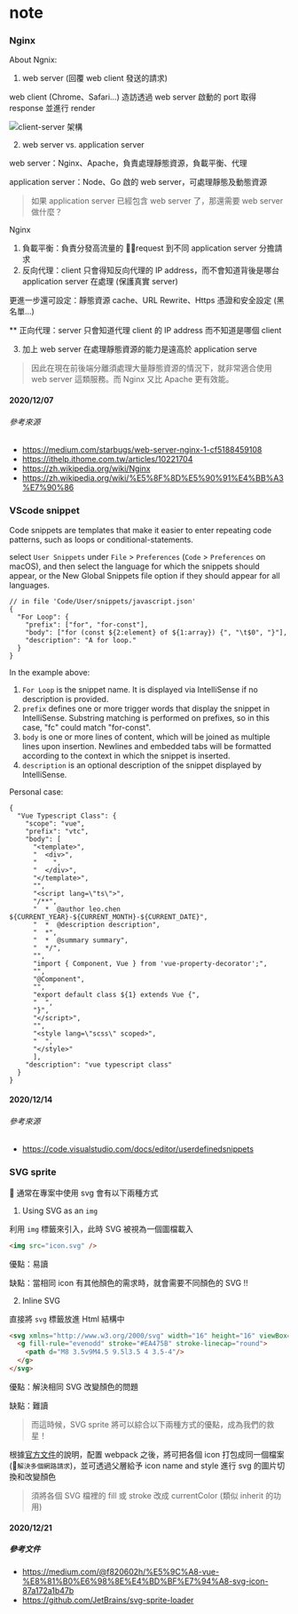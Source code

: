 # note

### Nginx

About Ngnix:

1. web server (回覆 web client 發送的請求)

web client (Chrome、Safari...) 造訪透過 web server 啟動的 port 取得 response 並進行 render

![client-server 架構](https://miro.medium.com/max/700/1*mRC9m1M4lKc9kq8s2yyWNg.png)

2. web server vs. application server

web server：Nginx、Apache，負責處理靜態資源，負載平衡、代理

application server：Node、Go 啟的 web server，可處理靜態及動態資源

> 如果 application server 已經包含 web server 了，那還需要 web server 做什麼？

Nginx

1. 負載平衡：負責分發高流量的 request 到不同 application server 分擔請求
2. 反向代理：client 只會得知反向代理的 IP address，而不會知道背後是哪台 application server 在處理 (保護真實 server)

更進一步還可設定：靜態資源 cache、URL Rewrite、Https 憑證和安全設定 (黑名單...)

\*\* 正向代理：server 只會知道代理 client 的 IP address 而不知道是哪個 client

3. 加上 web server 在處理靜態資源的能力是遠高於 application serve

> 因此在現在前後端分離須處理大量靜態資源的情況下，就非常適合使用 web server 這類服務。而 Nginx 又比 Apache 更有效能。

#### 2020/12/07

###### 參考來源

- https://medium.com/starbugs/web-server-nginx-1-cf5188459108
- https://ithelp.ithome.com.tw/articles/10221704
- https://zh.wikipedia.org/wiki/Nginx
- https://zh.wikipedia.org/wiki/%E5%8F%8D%E5%90%91%E4%BB%A3%E7%90%86

### VScode snippet

Code snippets are templates that make it easier to enter repeating code patterns, such as loops or conditional-statements.

select `User Snippets` under `File` > `Preferences` (`Code` > `Preferences` on macOS), and then select the language for which the snippets should appear, or the New Global Snippets file option if they should appear for all languages.

```javascript=
// in file 'Code/User/snippets/javascript.json'
{
  "For Loop": {
    "prefix": ["for", "for-const"],
    "body": ["for (const ${2:element} of ${1:array}) {", "\t$0", "}"],
    "description": "A for loop."
  }
}
```

In the example above:

1. `For Loop` is the snippet name. It is displayed via IntelliSense if no description is provided.
2. `prefix` defines one or more trigger words that display the snippet in IntelliSense. Substring matching is performed on prefixes, so in this case, "fc" could match "for-const".
3. `body` is one or more lines of content, which will be joined as multiple lines upon insertion. Newlines and embedded tabs will be formatted according to the context in which the snippet is inserted.
4. `description` is an optional description of the snippet displayed by IntelliSense.

Personal case:

```javascript=
{
  "Vue Typescript Class": {
    "scope": "vue",
    "prefix": "vtc",
    "body": [
      "<template>",
      "  <div>",
      "    ",
      "  </div>",
      "</template>",
      "",
      "<script lang=\"ts\">",
      "/**",
      "  *  @author leo.chen ${CURRENT_YEAR}-${CURRENT_MONTH}-${CURRENT_DATE}",
      "  *  @description description",
      "  *",
      "  *  @summary summary",
      "  */",
      "",
      "import { Component, Vue } from 'vue-property-decorator';",
      "",
      "@Component",
      "",
      "export default class ${1} extends Vue {",
      "  ",
      "}",
      "</script>",
      "",
      "<style lang=\"scss\" scoped>",
      "  ",
      "</style>"
      ],
    "description": "vue typescript class"
  }
}
```

#### 2020/12/14

###### 參考來源

- https://code.visualstudio.com/docs/editor/userdefinedsnippets

### SVG sprite

 通常在專案中使用 svg 會有以下兩種方式

1. Using SVG as an `img`

利用 `img` 標籤來引入，此時 SVG 被視為一個圖檔載入

```HTML
<img src="icon.svg" />
```

優點：易讀

缺點：當相同 icon 有其他顏色的需求時，就會需要不同顏色的 SVG !!

2. Inline SVG

直接將 `svg` 標籤放進 Html 結構中

```HTML
<svg xmlns="http://www.w3.org/2000/svg" width="16" height="16" viewBox="0 0 16 16">
  <g fill-rule="evenodd" stroke="#EA475B" stroke-linecap="round">
    <path d="M8 3.5v9M4.5 9.5l3.5 4 3.5-4"/>
  </g>
</svg>
```

優點：解決相同 SVG 改變顏色的問題

缺點：難讀

>  而這時候，SVG sprite 將可以綜合以下兩種方式的優點，成為我們的救星！

根據[官方文件](https://github.com/JetBrains/svg-sprite-loader)的說明，配置 webpack 之後，將可把各個 icon 打包成同一個檔案 (`解決多個網路請求`)，並可透過父層給予 icon name and style 進行 svg 的圖片切換和改變顏色

> 須將各個 SVG 檔裡的 fill 或 stroke 改成 currentColor (類似 inherit 的功用) 


#### 2020/12/21

##### 參考文件
- https://medium.com/@f820602h/%E5%9C%A8-vue-%E8%81%B0%E6%98%8E%E4%BD%BF%E7%94%A8-svg-icon-87a172a1b47b
- https://github.com/JetBrains/svg-sprite-loader
